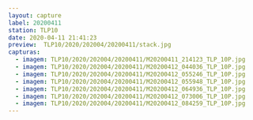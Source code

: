 ```yaml
---
layout: capture
label: 20200411
station: TLP10
date: 2020-04-11 21:41:23
preview:  TLP10/2020/202004/20200411/stack.jpg
capturas:
  - imagem: TLP10/2020/202004/20200411/M20200411_214123_TLP_10P.jpg
  - imagem: TLP10/2020/202004/20200411/M20200412_044036_TLP_10P.jpg
  - imagem: TLP10/2020/202004/20200411/M20200412_055246_TLP_10P.jpg
  - imagem: TLP10/2020/202004/20200411/M20200412_055948_TLP_10P.jpg
  - imagem: TLP10/2020/202004/20200411/M20200412_064936_TLP_10P.jpg
  - imagem: TLP10/2020/202004/20200411/M20200412_073006_TLP_10P.jpg
  - imagem: TLP10/2020/202004/20200411/M20200412_084259_TLP_10P.jpg
---
```

